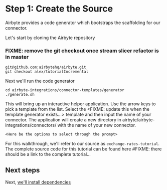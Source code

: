# Step  1: Create the Source


Airbyte provides a code generator which bootstraps the scaffolding for our connector.

Let's start by cloning the Airbyte repository
### FIXME: remove the git checkout once stream slicer refactor is in master
```
git@github.com:airbytehq/airbyte.git
git checkout alex/tutorialIncremental
```

Next we'll run the code generator
```
cd airbyte-integrations/connector-templates/generator
./generate.sh
```

This will bring up an interactive helper application. Use the arrow keys to pick a template from the list. Select the <FIXME: update this when the template generator exists...> template and then input the name of your connector. The application will create a new directory in airbyte/airbyte-integrations/connectors/ with the name of your new connector.

```
<Here be the options to select through the prompt>
```

For this walkthrough, we'll refer to our source as `exchange-rates-tutorial`. The complete source code for this tutorial can be found here #FIXME: there should be a link to the complete tutorial...

## Next steps
Next, [we'll install dependencies](./2-install-dependencies.md)
